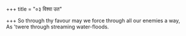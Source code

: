 +++
title = "०३ विश्वा उत"

+++
So through thy favour may we force through all our enemies a way,  
     As 'twere through streaming water-floods.